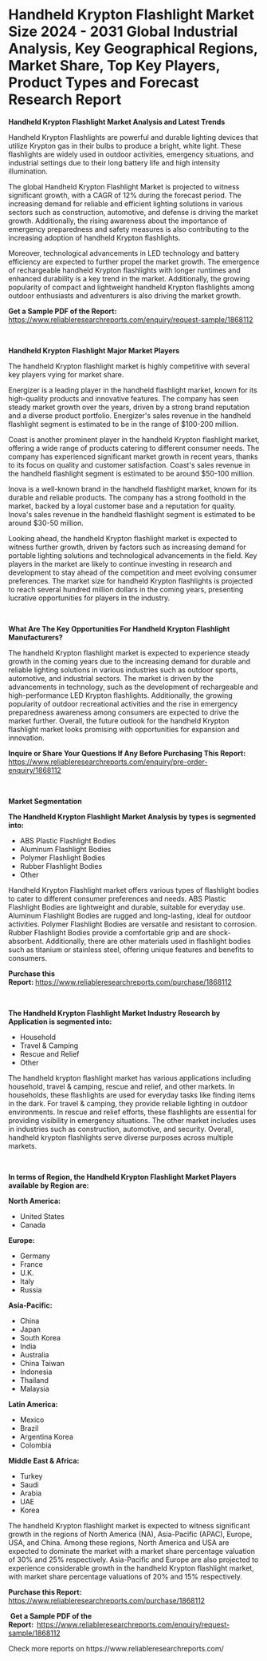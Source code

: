 <p><h1>Handheld Krypton Flashlight Market Size 2024 - 2031 Global Industrial Analysis, Key Geographical Regions, Market Share, Top Key Players, Product Types and Forecast Research Report</h1></p><p><strong>Handheld Krypton Flashlight Market Analysis and Latest Trends</strong></p>
<p><p>Handheld Krypton Flashlights are powerful and durable lighting devices that utilize Krypton gas in their bulbs to produce a bright, white light. These flashlights are widely used in outdoor activities, emergency situations, and industrial settings due to their long battery life and high intensity illumination.</p><p>The global Handheld Krypton Flashlight Market is projected to witness significant growth, with a CAGR of 12% during the forecast period. The increasing demand for reliable and efficient lighting solutions in various sectors such as construction, automotive, and defense is driving the market growth. Additionally, the rising awareness about the importance of emergency preparedness and safety measures is also contributing to the increasing adoption of handheld Krypton flashlights.</p><p>Moreover, technological advancements in LED technology and battery efficiency are expected to further propel the market growth. The emergence of rechargeable handheld Krypton flashlights with longer runtimes and enhanced durability is a key trend in the market. Additionally, the growing popularity of compact and lightweight handheld Krypton flashlights among outdoor enthusiasts and adventurers is also driving the market growth.</p></p>
<p><strong>Get a Sample PDF of the Report:&nbsp;</strong> <a href="https://www.reliableresearchreports.com/enquiry/request-sample/1868112">https://www.reliableresearchreports.com/enquiry/request-sample/1868112</a></p>
<p>&nbsp;</p>
<p><strong>Handheld Krypton Flashlight Major Market Players</strong></p>
<p><p>The handheld Krypton flashlight market is highly competitive with several key players vying for market share. </p><p>Energizer is a leading player in the handheld flashlight market, known for its high-quality products and innovative features. The company has seen steady market growth over the years, driven by a strong brand reputation and a diverse product portfolio. Energizer's sales revenue in the handheld flashlight segment is estimated to be in the range of $100-200 million.</p><p>Coast is another prominent player in the handheld Krypton flashlight market, offering a wide range of products catering to different consumer needs. The company has experienced significant market growth in recent years, thanks to its focus on quality and customer satisfaction. Coast's sales revenue in the handheld flashlight segment is estimated to be around $50-100 million.</p><p>Inova is a well-known brand in the handheld flashlight market, known for its durable and reliable products. The company has a strong foothold in the market, backed by a loyal customer base and a reputation for quality. Inova's sales revenue in the handheld flashlight segment is estimated to be around $30-50 million.</p><p>Looking ahead, the handheld Krypton flashlight market is expected to witness further growth, driven by factors such as increasing demand for portable lighting solutions and technological advancements in the field. Key players in the market are likely to continue investing in research and development to stay ahead of the competition and meet evolving consumer preferences. The market size for handheld Krypton flashlights is projected to reach several hundred million dollars in the coming years, presenting lucrative opportunities for players in the industry.</p></p>
<p>&nbsp;</p>
<p><strong>What Are The Key Opportunities For Handheld Krypton Flashlight Manufacturers?</strong></p>
<p><p>The handheld Krypton flashlight market is expected to experience steady growth in the coming years due to the increasing demand for durable and reliable lighting solutions in various industries such as outdoor sports, automotive, and industrial sectors. The market is driven by the advancements in technology, such as the development of rechargeable and high-performance LED Krypton flashlights. Additionally, the growing popularity of outdoor recreational activities and the rise in emergency preparedness awareness among consumers are expected to drive the market further. Overall, the future outlook for the handheld Krypton flashlight market looks promising with opportunities for expansion and innovation.</p></p>
<p><strong>Inquire or Share Your Questions If Any Before Purchasing This Report:</strong> <a href="https://www.reliableresearchreports.com/enquiry/pre-order-enquiry/1868112">https://www.reliableresearchreports.com/enquiry/pre-order-enquiry/1868112</a></p>
<p>&nbsp;</p>
<p><strong>Market Segmentation</strong></p>
<p><strong>The Handheld Krypton Flashlight Market Analysis by types is segmented into:</strong></p>
<p><ul><li>ABS Plastic Flashlight Bodies</li><li>Aluminum Flashlight Bodies</li><li>Polymer Flashlight Bodies</li><li>Rubber Flashlight Bodies</li><li>Other</li></ul></p>
<p><p>Handheld Krypton Flashlight market offers various types of flashlight bodies to cater to different consumer preferences and needs. ABS Plastic Flashlight Bodies are lightweight and durable, suitable for everyday use. Aluminum Flashlight Bodies are rugged and long-lasting, ideal for outdoor activities. Polymer Flashlight Bodies are versatile and resistant to corrosion. Rubber Flashlight Bodies provide a comfortable grip and are shock-absorbent. Additionally, there are other materials used in flashlight bodies such as titanium or stainless steel, offering unique features and benefits to consumers.</p></p>
<p><strong>Purchase this Report:&nbsp;</strong><a href="https://www.reliableresearchreports.com/purchase/1868112">https://www.reliableresearchreports.com/purchase/1868112</a></p>
<p>&nbsp;</p>
<p><strong>The Handheld Krypton Flashlight Market Industry Research by Application is segmented into:</strong></p>
<p><ul><li>Household</li><li>Travel & Camping</li><li>Rescue and Relief</li><li>Other</li></ul></p>
<p><p>The handheld krypton flashlight market has various applications including household, travel & camping, rescue and relief, and other markets. In households, these flashlights are used for everyday tasks like finding items in the dark. For travel & camping, they provide reliable lighting in outdoor environments. In rescue and relief efforts, these flashlights are essential for providing visibility in emergency situations. The other market includes uses in industries such as construction, automotive, and security. Overall, handheld krypton flashlights serve diverse purposes across multiple markets.</p></p>
<p>&nbsp;</p>
<p><strong>In terms of Region, the Handheld Krypton Flashlight Market Players available by Region are:</strong></p>
<p>
    <p> <strong> North America: </strong>
        <ul>
            <li>United States</li>
            <li>Canada</li>
        </ul>
        </p> 
    <p> <strong> Europe: </strong>
        <ul>
            <li>Germany</li>
            <li>France</li>
            <li>U.K.</li>
            <li>Italy</li>
            <li>Russia</li>
        </ul>
        </p> 
    <p> <strong> Asia-Pacific: </strong>
        <ul>
            <li>China</li>
            <li>Japan</li>
            <li>South Korea</li>
            <li>India</li>
            <li>Australia</li>
            <li>China Taiwan</li>
            <li>Indonesia</li>
            <li>Thailand</li>
            <li>Malaysia</li>
        </ul>
        </p> 
    <p> <strong> Latin America: </strong>
        <ul>
            <li>Mexico</li>
            <li>Brazil</li>
            <li>Argentina Korea</li>
            <li>Colombia</li>
        </ul>
        </p> 
    <p> <strong> Middle East & Africa: </strong>
        <ul>
            <li>Turkey</li>
            <li>Saudi</li>
            <li>Arabia</li>
            <li>UAE</li>
            <li>Korea</li>
        </ul>
    </p>
    </p>
<p><p>The handheld Krypton flashlight market is expected to witness significant growth in the regions of North America (NA), Asia-Pacific (APAC), Europe, USA, and China. Among these regions, North America and USA are expected to dominate the market with a market share percentage valuation of 30% and 25% respectively. Asia-Pacific and Europe are also projected to experience considerable growth in the handheld Krypton flashlight market, with market share percentage valuations of 20% and 15% respectively.</p></p>
<p><strong>Purchase this Report: </strong><a href="https://www.reliableresearchreports.com/purchase/1868112">https://www.reliableresearchreports.com/purchase/1868112</a></p>
<p>&nbsp;<strong>Get a Sample PDF of the Report:&nbsp;&nbsp;</strong><a href="https://www.reliableresearchreports.com/enquiry/request-sample/1868112">https://www.reliableresearchreports.com/enquiry/request-sample/1868112</a></p>
<p><strong></strong></p>
<p>Check more reports on https://www.reliableresearchreports.com/</p>